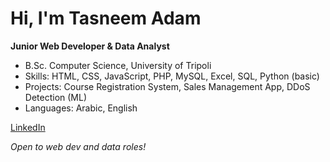 # Hi, I'm Tasneem Adam

**Junior Web Developer & Data Analyst**  

- B.Sc. Computer Science, University of Tripoli
- Skills: HTML, CSS, JavaScript, PHP, MySQL, Excel, SQL, Python (basic)
- Projects: Course Registration System, Sales Management App, DDoS Detection (ML)
- Languages: Arabic, English 


[LinkedIn](https://www.linkedin.com/in/tasneem-adam-29387836a/)

_Open to web dev and data roles!_
